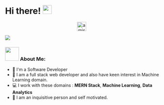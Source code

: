 # Hi there! <img src="https://github.com/TheDudeThatCode/TheDudeThatCode/blob/master/Assets/Hi.gif" width="29px">

<p align="center">
<a href="https://www.linkedin.com/in/amisha-gupta-53b072170/" target="blank"><img align="center" src="https://cdn.jsdelivr.net/npm/simple-icons@3.0.1/icons/linkedin.svg" alt="amishagupta" height="30" width="30" /></a>&nbsp;
<!-- <a href="amishagupta725@gmail.com" target="blank"><img align="center" src="https://cdn.jsdelivr.net/npm/simple-icons@3.0.1/icons/email.svg" alt="amishagupta" height="30" width="30" /></a>&nbsp; -->
</p>

![](https://camo.githubusercontent.com/992babdffd8c74a1502de375fbdf7e4d54773242/68747470733a2f2f6d656469612e67697068792e636f6d2f6d656469612f53576f536b4e36447854737a71494b4571762f67697068792e676966)

### <img src="https://github.com/TheDudeThatCode/TheDudeThatCode/blob/master/Assets/Developer.gif" width="45px"> About Me:

- 🏦 I'm a Software Developer
  <!-- <img src="https://media.giphy.com/media/WUlplcMpOCEmTGBtBW/giphy.gif" width="30"> -->
- 📝 I am a full stack web developer and also have keen interest in Machine Learning domain.
- 💻 I work with these domains : **MERN Stack**, **Machine Learning**, **Data Analytics**
- 💬 I am an inquisitive person and self motivated.
